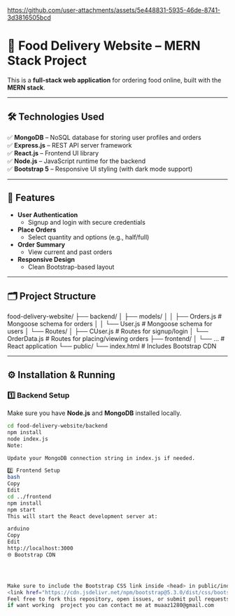 




https://github.com/user-attachments/assets/5e448831-5935-46de-8741-3d3816505bcd




# 🍔 Food Delivery Website – MERN Stack Project

This is a **full-stack web application** for ordering food online, built with the **MERN stack**.

---

## 🛠️ Technologies Used

✅ **MongoDB** – NoSQL database for storing user profiles and orders  
✅ **Express.js** – REST API server framework  
✅ **React.js** – Frontend UI library  
✅ **Node.js** – JavaScript runtime for the backend  
✅ **Bootstrap 5** – Responsive UI styling (with dark mode support)

---

## 🚀 Features

- **User Authentication**
  - Signup and login with secure credentials
- **Place Orders**
  - Select quantity and options (e.g., half/full)
- **Order Summary**
  - View current and past orders
- **Responsive Design**
  - Clean Bootstrap-based layout

---

## 🗂️ Project Structure

food-delivery-website/
├── backend/
│ ├── models/
│ │ ├── Orders.js # Mongoose schema for orders
│ │ └── User.js # Mongoose schema for users
│ └── Routes/
│ ├── CUser.js # Routes for signup/login
│ └── OrderData.js # Routes for placing/viewing orders
├── frontend/
│ └── ... # React application
└── public/
└── index.html # Includes Bootstrap CDN

---

## ⚙️ Installation & Running

### 1️⃣ Backend Setup

Make sure you have **Node.js** and **MongoDB** installed locally.

```bash
cd food-delivery-website/backend
npm install
node index.js
Note:

Update your MongoDB connection string in index.js if needed.

2️⃣ Frontend Setup
bash
Copy
Edit
cd ../frontend
npm install
npm start
This will start the React development server at:

arduino
Copy
Edit
http://localhost:3000
🌐 Bootstrap CDN




Make sure to include the Bootstrap CSS link inside <head> in public/index.html:
<link href="https://cdn.jsdelivr.net/npm/bootstrap@5.3.0/dist/css/bootstrap.min.css" rel="stylesheet">
Feel free to fork this repository, open issues, or submit pull requests.
if want working  project you can contact me at muaaz1280@gmail.com




